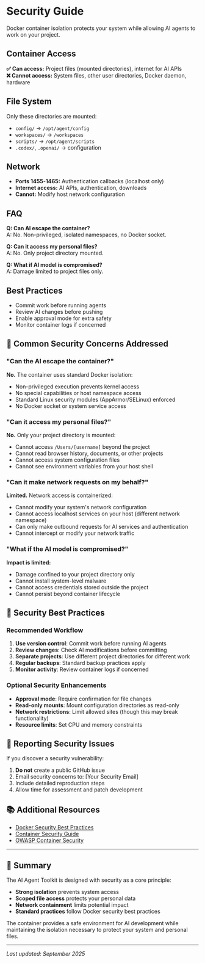 # Security Guide

Docker container isolation protects your system while allowing AI agents to work on your project.

## Container Access

**✅ Can access:** Project files (mounted directories), internet for AI APIs  
**❌ Cannot access:** System files, other user directories, Docker daemon, hardware

## File System

Only these directories are mounted:
- `config/` → `/opt/agent/config`
- `workspaces/` → `/workspaces`  
- `scripts/` → `/opt/agent/scripts`
- `.codex/`, `.openai/` → configuration

## Network

- **Ports 1455-1465:** Authentication callbacks (localhost only)
- **Internet access:** AI APIs, authentication, downloads
- **Cannot:** Modify host network configuration

## FAQ

**Q: Can AI escape the container?**  
A: No. Non-privileged, isolated namespaces, no Docker socket.

**Q: Can it access my personal files?**  
A: No. Only project directory mounted.

**Q: What if AI model is compromised?**  
A: Damage limited to project files only.

## Best Practices

- Commit work before running agents
- Review AI changes before pushing  
- Enable approval mode for extra safety
- Monitor container logs if concerned

## 🚨 Common Security Concerns Addressed

### "Can the AI escape the container?"
**No.** The container uses standard Docker isolation:
- Non-privileged execution prevents kernel access
- No special capabilities or host namespace access
- Standard Linux security modules (AppArmor/SELinux) enforced
- No Docker socket or system service access

### "Can it access my personal files?"
**No.** Only your project directory is mounted:
- Cannot access `/Users/[username]` beyond the project
- Cannot read browser history, documents, or other projects
- Cannot access system configuration files
- Cannot see environment variables from your host shell

### "Can it make network requests on my behalf?"
**Limited.** Network access is containerized:
- Cannot modify your system's network configuration
- Cannot access localhost services on your host (different network namespace)
- Can only make outbound requests for AI services and authentication
- Cannot intercept or modify your network traffic

### "What if the AI model is compromised?"
**Impact is limited:**
- Damage confined to your project directory only
- Cannot install system-level malware
- Cannot access credentials stored outside the project
- Cannot persist beyond container lifecycle

## 🔧 Security Best Practices

### Recommended Workflow
1. **Use version control**: Commit work before running AI agents
2. **Review changes**: Check AI modifications before committing
3. **Separate projects**: Use different project directories for different work
4. **Regular backups**: Standard backup practices apply
5. **Monitor activity**: Review container logs if concerned

### Optional Security Enhancements
- **Approval mode**: Require confirmation for file changes
- **Read-only mounts**: Mount configuration directories as read-only
- **Network restrictions**: Limit allowed sites (though this may break functionality)
- **Resource limits**: Set CPU and memory constraints

## 🐛 Reporting Security Issues

If you discover a security vulnerability:

1. **Do not** create a public GitHub issue
2. Email security concerns to: [Your Security Email]
3. Include detailed reproduction steps
4. Allow time for assessment and patch development

## 📚 Additional Resources

- [Docker Security Best Practices](https://docs.docker.com/engine/security/)
- [Container Security Guide](https://kubernetes.io/docs/concepts/security/)
- [OWASP Container Security](https://owasp.org/www-project-container-security/)

---

## 🎯 Summary

The AI Agent Toolkit is designed with security as a core principle:
- **Strong isolation** prevents system access
- **Scoped file access** protects your personal data  
- **Network containment** limits potential impact
- **Standard practices** follow Docker security best practices

The container provides a safe environment for AI development while maintaining the isolation necessary to protect your system and personal files.

---

*Last updated: September 2025*
